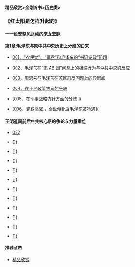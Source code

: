 #### 精品欣赏>金刚听书>历史类>
### 《红太阳是怎样升起的》
#### 一一延安整风运动的来龙去脉
#### 第1章:毛泽东与原中共中央历史上分歧的由来




- [001、“农民党”、“军党”和毛泽东的“书记专政”问题](https://m.dw.com/zh/sun-001-mp3-stereo/av-16044134)

- [002、毛泽东在“肃 AB 团”问题上的极端行为与中共中央的反应 ](https://m.dw.com/zh/sun-002-mp3-stereo/av-16050326)

- [003、周恩来与毛泽东在苏区肃反问题上的异同点 ](https://m.dw.com/zh/sun-003-mp3-stereo/av-16053636)

- [004、在土地政策方面的分歧](https://m.dw.com/zh/sun-004-mp3-stereo/av-16054075)

- [005、在军事战略方针方面的分歧 ](

- [006、党权高涨.，全盘俄化及毛泽东被冷遇](


#### 王明返国前后中共核心层的争论与力量重组
- [022](https://m.dw.com/zh/sun-022-mp3-stereo/av-16131068)

- [](
- [](
- [](
- [](
- [](
- [](
- [](
- [](
- [](
- [](
- [](






#### 推荐点击
- [精品欣赏](https://summer200.github.io/content/main)

